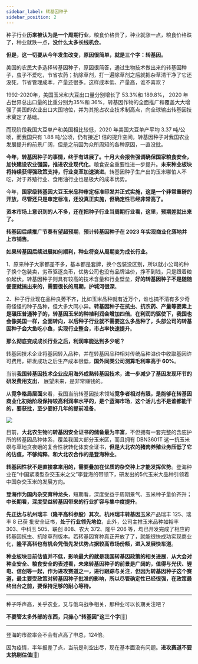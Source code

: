 ```yaml
---
sidebar_label: 转基因种子
sidebar_position: 2
---
```


种子行业**历来被认为是一个周期行业**，粮食价格贵了，种业就涨一点，粮食价格跌了，种业就跌一点，**没什么太多长线机会**。

**但是，这一切要从今年发生改变，原因很简单，就是三个字：转基因。**

美国的农民大多选择转基因种子，原因很简答，通过生物技术做出来的转基因种子，虫子不爱吃，节省农药；抗除草剂，打一遍除草剂之后就把杂草清干净了它还没死，节省管理成本，产量还很多。这样成本低、产量高，谁不喜欢？

1992-2020年，美国玉米和大豆出口量分别增长了 53.3%和 189.8%， 2020 年占世界总出口量的比重分别为35%和 36%，转基因作物的全面推广和覆盖大大增强了美国的农业出口大国地位，并为其抢占农业技术制高点，向全球输出转基因技术奠定了基础。

而现阶段我国大豆单产和美国相比较低，2020 年美国大豆单产平均 3.37 吨/公顷，而我国只有 1.88 吨/公顷，仍有接近1 倍的提升空间，转基因种子对我国农业发展提升的前景广阔，但是之前因为众所周知的各种原因，一直没批。

**今年，转基因种子的事情，终于有进展了。十月大会报告强调确保国家粮食安全，加快建设农业强国，推进农业现代化**。粮食安全重要性进一步提升。**未来种业板块将持续获得强政策支持，行业变革加速演进**。转基因种子生产出的玉米哪怕人不吃，对于养殖行业、食用油行业也是极大的成本优势。

今年，**国家级转基因大豆玉米品种审定标准印发并正式实施，这是一个非常重磅的开放，尽管还只是审定标准，还没真正实施，但确定性已经非常高了。**

**资本市场上意识到的人不多，还在把种子行业当周期行业看，这里，预期差就出来了。**

**转基因后续推广节奏有望超预期**，**预计转基因种子在 2023 年实现商业化落地并上市销售**。

**如果转基因后续进展如何顺利，种业将变从周期变为成长行业。**

1、原来种子大家都差不多，基本都是套牌，换个包装没区别，所以就小公司的种子换个包装卖，劣币驱逐良币，优势公司也没有品牌溢价，挣不到钱，只是跟着粮价起伏。转基因种子则具有较高的技术含量和行业壁垒，**好的转基因种子不是随随便便就搞出来的，需要很长的周期，护城河很深**。

2、种子行业现在品种良莠不齐，比如玉米品种就有近万个，谁也搞不清有多少奇奇怪怪的种子品种，但大多大同小异。**转基因种子在抗虫、抗农药、产量等要素上是碾压普通种子的，转基因玉米的种植利润会增加四倍**。**在利润的驱使下，我国也会像美国一样，全面转向，以后种子行业就不需要这么多品种了，头部公司的转基因种子会大鱼吃小鱼，实现行业整合，市占率快速提升**。

**那么彻底变成成长行业之后，利润率能达到多少呢？**

转基因技术企业将基因转入品种，并在转基因品种相对传统品种溢价中收取基因许可费用，研发成功之后生产成本很低，**国外同类公司测算毛利率高于 60%**。

当前**我国转基因技术企业应用海外成熟转基因技术，进一步减少了基因发现环节的研发费用支出**， 展望未来，是非常赚钱的。

从**竞争格局层面**来看，我国当前转基因技术领域**竞争者相对有限，是能够在转基因商业化初始阶段保持较高利润率水平的，是个蓝海市场**，**这个活儿也不是谁都能干的，要获批，至少要好几年的提前准备**。

![](https://img.arctee.cn/one/202211271852703.png)

目前，**大北农生物**的**转基因安全证书的储备最为丰富**，不但拥有一套完整的含庇护所的转基因品种体系，覆盖我国大部分玉米区，而且拥有 DBN3601T 这一抗玉米螟与草地贪夜蛾的复合性状转化体安全证书，**但是大北农的猪肉养殖业务压低了它的估值，不够纯粹**。**和大北农合作的是登海种业**。

**转基因性状不是直接拿来用的，需要叠加在优质的杂交种上才能发挥优势**。登海种业在“中国紧凑型杂交玉米之父”李登海的带领下，研发出的5代玉米大品种引领着中国杂交玉米的发展方向。

**登海作为国内杂交育种龙头**，短期看，深度受益于周期景气、玉米种子量价齐升；**中长期看，深度受益转基因带来的行业扩容与集中度提升**。

**先正达与杭州瑞丰（隆平高科参股）其次**。**杭州瑞丰转基因玉米**产品瑞丰 125、瑞丰 8 已获 批安全证书，**处于行业领先地位**，此外，公司主推玉米品种如裕丰 303、中科玉 505、联创 808、农大 372、隆平 206 等，均已开发完成了相应的转基因抗虫、抗除草剂版本。若转基因育种真正开放了了，就能很快成功实现商业化，**隆平高科也有机会凭借先发优势占据较高市场份额，进入发展快车道**。

**种业板块目前估值并不低，影响最大的就是我国转基因政策的相关进展**，**从大会对种业安全、粮食安全的表述看，未来转基因种子的前景是广阔的，值得与光伏、锂电、信创等一起，作为进攻赛道之一，进行跟踪与关注**，**但因为转基因种子这个赛道，最主要受政策对转基因种子批准的影响，所以尽管确定性已经很强，在政策最终出台之前，要保持足够的耐心等待。**

---

种子呼声高，关乎农业，又与俄乌战争相关，那种业可以长期关注吧？

**不要管太多外部的东西，只操心“转基因”这三个字**[🌹]

---

登海的市盈率会不会有点高了申总，124倍。

因为疫情，半年报差了点，当前是利空出尽，现在基本面没有问题。**进攻赛道不要太挑剔估值**[🌹]